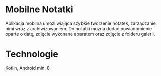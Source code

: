 # Mobilne Notatki

Aplikacja mobilna umożliwiająca szybkie tworzenie notatek, zarządzanie nimi wraz z archiwizowaniem. Do notatki można dodać powiadomienie oparte o datę, zdjęcie wykonane aparatem oraz zdjęcie z folderu galerii.

# Technologie
Kotlin, Android min. 8
